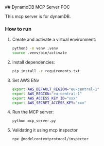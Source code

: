 ## DynamoDB MCP Server POC

This mcp server is for dynamDB.

### How to run
1. Create and activate a virtual environment:

    ```bash
    python3 -m venv .venv
    source .venv/bin/activate
    ```

2. Install dependencies:

    ```bash
    pip install -r requirements.txt
    ```
3. Set AWS ENv
    ```bash
    export AWS_DEFAULT_REGION="eu-central-1"
    export AWS_REGION="eu-central-1"
    export AWS_ACCESS_KEY_ID="xxx"
    export AWS_SECRET_ACCESS_KEY="xxx"
    ```

4. Run the MCP server:

    ```bash
    python mcp_server.py
    ```

5. Validating it using mcp inspector
    ```bash
    npx @modelcontextprotocol/inspector
    ```